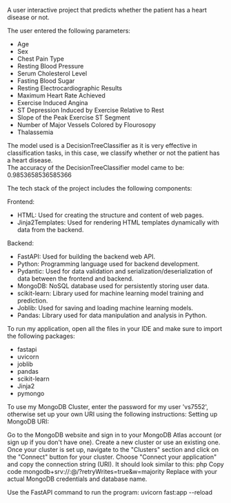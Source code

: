 A user interactive project that predicts whether the patient has a heart disease or not.

The user entered the following parameters:

- Age
- Sex
- Chest Pain Type
- Resting Blood Pressure
- Serum Cholesterol Level
- Fasting Blood Sugar
- Resting Electrocardiographic Results
- Maximum Heart Rate Achieved
- Exercise Induced Angina
- ST Depression Induced by Exercise Relative to Rest
- Slope of the Peak Exercise ST Segment
- Number of Major Vessels Colored by Flourosopy
- Thalassemia

The model used is a DecisionTreeClassifier as it is very effective in classification tasks, in this case, we classify whether or not the patient has a heart disease.<br />
The accuracy of the DecisionTreeClassifier model came to be: 0.9853658536585366<br />

The tech stack of the project includes the following components:

Frontend:

- HTML: Used for creating the structure and content of web pages.
- Jinja2Templates: Used for rendering HTML templates dynamically with data from the backend.

Backend:

- FastAPI: Used for building the backend web API.
- Python: Programming language used for backend development.
- Pydantic: Used for data validation and serialization/deserialization of data between the frontend and backend.
- MongoDB: NoSQL database used for persistently storing user data.
- scikit-learn: Library used for machine learning model training and prediction.
- Joblib: Used for saving and loading machine learning models.
- Pandas: Library used for data manipulation and analysis in Python.

To run my application, open all the files in your IDE and make sure to import the following packages:
 - fastapi
 - uvicorn
 - joblib
 - pandas
 - scikit-learn
 - Jinja2
 - pymongo

To use my MongoDB Cluster, enter the password for my user 'vs7552', otherwise set up your own URI using the following instructions:
Setting up MongoDB URI:

Go to the MongoDB website and sign in to your MongoDB Atlas account (or sign up if you don't have one).
Create a new cluster or use an existing one.
Once your cluster is set up, navigate to the "Clusters" section and click on the "Connect" button for your cluster.
Choose "Connect your application" and copy the connection string (URI). It should look similar to this:
php
Copy code
mongodb+srv://<username>:<password>@<cluster-url>/<dbname>?retryWrites=true&w=majority
Replace with your actual MongoDB credentials and database name.

Use the FastAPI command to run the program:
uvicorn fast:app --reload

